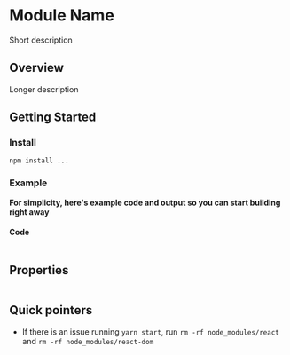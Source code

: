 # Module Name

Short description

## Overview

Longer description

## Getting Started

### Install

`npm install ...`

### Example

**For simplicity, here's example code and output so you can start building right away**

#### Code

```

```

## Properties

```

```

## Quick pointers

- If there is an issue running `yarn start`, run `rm -rf node_modules/react` and `rm -rf node_modules/react-dom`
